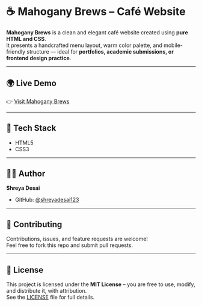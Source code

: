 # ☕ Mahogany Brews – Café Website

**Mahogany Brews** is a clean and elegant café website created using **pure HTML and CSS**.  
It presents a handcrafted menu layout, warm color palette, and mobile-friendly structure — ideal for **portfolios, academic submissions, or frontend design practice**.

---

## 🌍 Live Demo
👉 [Visit Mahogany Brews](https://shreyadesai123.github.io/Cafe-Website/)

---

## 🚀 Tech Stack
- HTML5  
- CSS3  

---

## 👩‍💻 Author
**Shreya Desai**  
- GitHub: [@shreyadesai123](https://github.com/shreyadesai123)  

---

## 🤝 Contributing
Contributions, issues, and feature requests are welcome!  
Feel free to fork this repo and submit pull requests.  

---

## 📜 License
This project is licensed under the **MIT License** – you are free to use, modify, and distribute it, with attribution.  
See the [LICENSE](LICENSE) file for full details.
